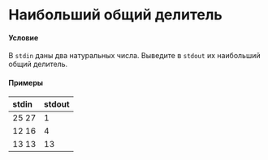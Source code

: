 # Наибольший общий делитель

#### Условие
 
В `stdin` даны два натуральных числа. Выведите в `stdout` их наибольший общий делитель.

#### Примеры

stdin | stdout
:---- | :-----
25 27 | 1
12 16 | 4
13 13 | 13